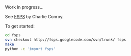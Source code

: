 Work in progress...

See [FSPS](https://www.cfa.harvard.edu/~cconroy/FSPS.html) by Charlie Conroy.

To get started:

```bash
cd fsps
svn checkout http://fsps.googlecode.com/svn/trunk/ fsps
make
python -c 'import fsps'
```
